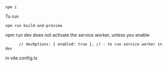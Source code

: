 ###
```npm i```

To run
```
npm run build-and-preview
```

npm run dev does not activate the service worker, unless you 
enable 
```
      // devOptions: { enabled: true }, // - to run service worker in dev
```

in vite.config.ts